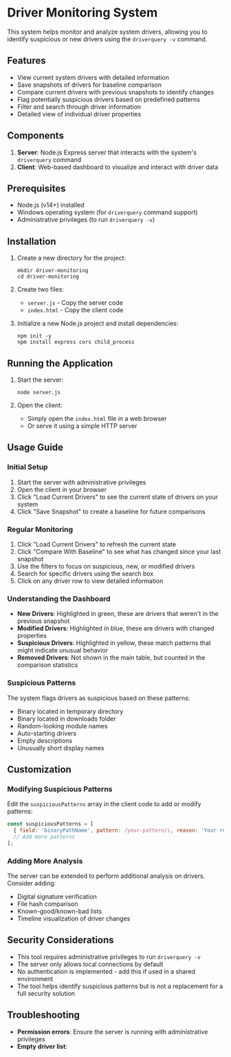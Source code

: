 # Driver Monitoring System

This system helps monitor and analyze system drivers, allowing you to identify suspicious or new drivers using the `driverquery -v` command.

## Features

- View current system drivers with detailed information
- Save snapshots of drivers for baseline comparison
- Compare current drivers with previous snapshots to identify changes
- Flag potentially suspicious drivers based on predefined patterns
- Filter and search through driver information
- Detailed view of individual driver properties

## Components

1. **Server**: Node.js Express server that interacts with the system's `driverquery` command
2. **Client**: Web-based dashboard to visualize and interact with driver data

## Prerequisites

- Node.js (v14+) installed
- Windows operating system (for `driverquery` command support)
- Administrative privileges (to run `driverquery -v`)

## Installation

1. Create a new directory for the project:
   ```
   mkdir driver-monitoring
   cd driver-monitoring
   ```

2. Create two files:
   - `server.js` - Copy the server code
   - `index.html` - Copy the client code

3. Initialize a new Node.js project and install dependencies:
   ```
   npm init -y
   npm install express cors child_process
   ```

## Running the Application

1. Start the server:
   ```
   node server.js
   ```

2. Open the client:
   - Simply open the `index.html` file in a web browser
   - Or serve it using a simple HTTP server

## Usage Guide

### Initial Setup

1. Start the server with administrative privileges
2. Open the client in your browser
3. Click "Load Current Drivers" to see the current state of drivers on your system
4. Click "Save Snapshot" to create a baseline for future comparisons

### Regular Monitoring

1. Click "Load Current Drivers" to refresh the current state
2. Click "Compare With Baseline" to see what has changed since your last snapshot
3. Use the filters to focus on suspicious, new, or modified drivers
4. Search for specific drivers using the search box
5. Click on any driver row to view detailed information

### Understanding the Dashboard

- **New Drivers**: Highlighted in green, these are drivers that weren't in the previous snapshot
- **Modified Drivers**: Highlighted in blue, these are drivers with changed properties
- **Suspicious Drivers**: Highlighted in yellow, these match patterns that might indicate unusual behavior
- **Removed Drivers**: Not shown in the main table, but counted in the comparison statistics

### Suspicious Patterns

The system flags drivers as suspicious based on these patterns:

- Binary located in temporary directory
- Binary located in downloads folder
- Random-looking module names
- Auto-starting drivers
- Empty descriptions
- Unusually short display names

## Customization

### Modifying Suspicious Patterns

Edit the `suspiciousPatterns` array in the client code to add or modify patterns:

```javascript
const suspiciousPatterns = [
  { field: 'binaryPathName', pattern: /your-pattern/i, reason: 'Your reason' },
  // Add more patterns
];
```

### Adding More Analysis

The server can be extended to perform additional analysis on drivers. Consider adding:

- Digital signature verification
- File hash comparison
- Known-good/known-bad lists
- Timeline visualization of driver changes

## Security Considerations

- This tool requires administrative privileges to run `driverquery -v`
- The server only allows local connections by default
- No authentication is implemented - add this if used in a shared environment
- The tool helps identify suspicious patterns but is not a replacement for a full security solution

## Troubleshooting

- **Permission errors**: Ensure the server is running with administrative privileges
- **Empty driver list**:

  
